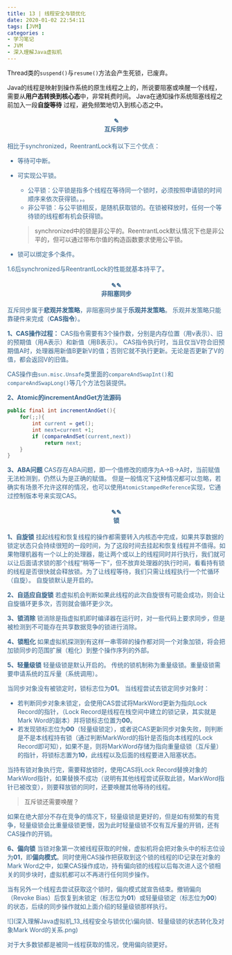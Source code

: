 ```yaml
---
title: 13 | 线程安全与锁优化
date: 2020-01-02 22:54:11
tags: [JVM]
categories :
- 学习笔记
- JVM
- 深入理解Java虚拟机
---
```



Thread类的`suspend()`与`resume()`方法会产生死锁，已废弃。

Java的线程是映射到操作系统的原生线程之上的，所说要阻塞或唤醒一个线程，需要从**用户态转换到核心态**中，非常耗费时间。
Java在通知操作系统阻塞线程之前加入一段**自旋等待** 过程，避免频繁地切入到核心态之中。

<center> <h4><font color = "#36648B">✎</br>互斥同步</center>

相比于synchronized，ReentrantLock有以下三个优点：
- 等待可中断。
- 可实现公平锁。
  - 公平锁：公平锁是指多个线程在等待同一个锁时，必须按照申请锁的时间顺序来依次获得锁。，。
  - 非公平锁：与公平锁相反，是随机获取锁的。在锁被释放时，任何一个等待锁的线程都有机会获得锁。
  > synchronized中的锁是非公平的。ReentrantLock默认情况下也是非公平的，但可以通过带布尔值的构造函数要求使用公平锁。
  
- 锁可以绑定多个条件。
 
1.6后synchronized与ReentrantLock的性能就基本持平了。

<center> <h4><font color = "#36648B">✎✎</br>非阻塞同步</center>

互斥同步属于**悲观并发策略**，非阻塞同步属于**乐观并发策略**。
乐观并发策略只能靠硬件来完成（**CAS指令**）。

**1、CAS操作过程：**
CAS指令需要有3个操作数，分别是内存位置（用v表示）、旧的预期值（用A表示）和新值（用B表示）。
CAS指令执行时，当且仅当V符合旧预期值A时，处理器用新值B更新V的值；否则它就不执行更新。无论是否更新了V的值，都会返回V的旧值。


CAS操作由`sun.misc.Unsafe`类里面的`compareAndSwapInt()`和`compareAndSwapLong()`等几个方法包装提供。

**2、Atomic的incrementAndGet方法源码**
```java
public final int incrementAndGet(){
    for(;;){
        int current = get(); 
        int next=current +1; 
        if (compareAndSet(current,next))
            return next;
    }
}
```

**3、ABA问题**
CAS存在ABA问题，即一个值修改的顺序为A->B->A时，当前赋值无法检测到，仍然认为是正确的赋值。
但是一般情况下这种情况都可以忽略，若确实有场景不允许这样的情况，也可以使用`AtomicStampedReference`实现，它通过控制版本号来实现CAS。



<center> <h4><font color = "#36648B">✎✎</br>锁</center>

**1、自旋锁**
挂起线程和恢复线程的操作都需要转入内核态中完成，如果共享数据的锁定状态只会持续很短的一段时间，为了这段时间去挂起和恢复线程并不值得。如果物理机器有一个以上的处理器，能让两个或以上的线程同时并行执行，我们就可以让后面请求锁的那个线程“稍等一下”，但不放弃处理器的执行时间，看看持有锁的线程是否很快就会释放锁。为了让线程等待，我们只需让线程执行一个忙循环（自旋）。
自旋锁默认是开启的。

**2、自适应自旋锁**
若虚拟机会判断如果此线程的此次自旋很有可能会成功，则会让自旋循环更多次，否则就会循环更少次。

**3、锁消除**
锁消除是指虚拟机即时编译器在运行时，对一些代码上要求同步，但是被检测到不可能存在共享数据竞争的锁进行消除。

**4、锁粗化**
如果虚拟机探测到有这样一串零碎的操作都对同一个对象加锁，将会把加锁同步的范围扩展（粗化）到整个操作序列的外部。

**5、轻量级锁**
轻量级锁是默认开启的。
传统的锁机制称为重量级锁。重量级锁需要申请系统的互斥量（系统调用）。

当同步对象没有被锁定时，锁标志位为**01**。
当线程尝试去锁定同步对象时：
- 若判断同步对象未锁定，会使用CAS尝试将MarkWord更新为指向Lock Record的指针，（Lock Record是线程在栈空间中建立的锁记录，其实就是Mark Word的副本）并将锁标志位置为**00**。
- 若发现锁标志位为**00**（轻量级锁定），或者说CAS更新同步对象失败，则判断是不是本线程持有锁（通过判断MarkWord的指针是否指向本线程的Lock Record即可知），如果不是，则将MarkWord存储为指向重量级锁（互斥量）的指针，将锁标志置为**10**，此线程以及后面的线程要进入阻塞状态。

当持有锁对象执行完，需要释放锁时，使用CAS将Lock Record替换对象的MarkWord指针，如果替换不成功（说明有其他线程尝试获取此锁，MarkWord指针已被改变），则要释放锁的同时，还要唤醒其他等待的线程。
> 互斥锁还需要唤醒？

如果在绝大部分不存在竞争的情况下，轻量级锁是更好的，但是如有频繁的有竞争，轻量级锁会比重量级锁更慢，因为此时轻量级锁不仅有互斥量的开销，还有CAS操作的开销。



**6、偏向锁**
当锁对象第一次被线程获取的时候，虚拟机将会把对象头中的标志位设为**01**，即**偏向模式**。同时使用CAS操作把获取到这个锁的线程的ID记录在对象的Mark Word之中，如果CAS操作成功，持有偏向锁的线程以后每次进人这个锁相关的同步块时，虚拟机都可以不再进行任何同步操作。

当有另外一个线程去尝试获取这个锁时，偏向模式就宣告结束。撤销偏向（Revoke Bias）后恢复到未锁定（标志位为**01**）或轻量级锁定（标志位为**00**）的状态，后续的同步操作就如上面介绍的轻量级锁那样执行。

![](深入理解Java虚拟机_13_线程安全与锁优化\偏向锁、轻量级锁的状态转化及对象Mark Word的关系.png)

对于大多数锁都是被同一线程获取的情况，使用偏向锁更好。
